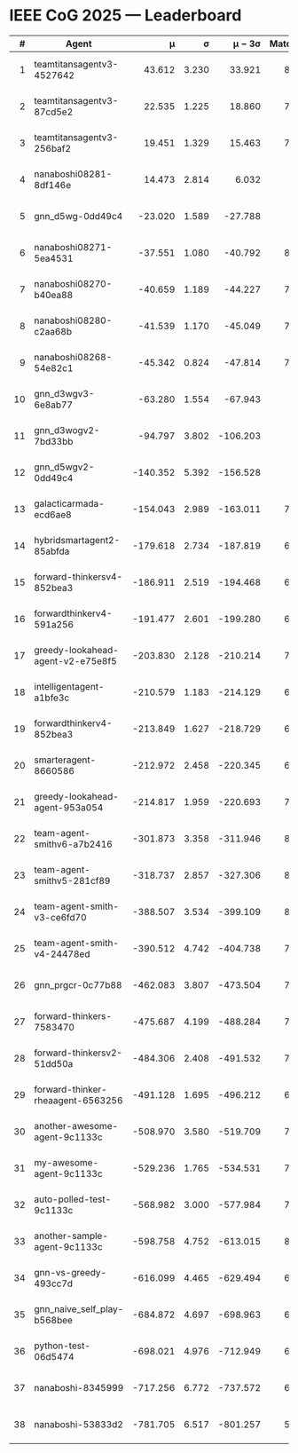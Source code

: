 # IEEE CoG 2025 — Leaderboard

| # | Agent | μ | σ | μ − 3σ | Matches | Updated |
|---:|---|---:|---:|---:|---:|---|
| 1 | teamtitansagentv3-4527642 | 43.612 | 3.230 | 33.921 | 8116 | 2025-08-30 17:45 |
| 2 | teamtitansagentv3-87cd5e2 | 22.535 | 1.225 | 18.860 | 7398 | 2025-08-30 17:45 |
| 3 | teamtitansagentv3-256baf2 | 19.451 | 1.329 | 15.463 | 7794 | 2025-08-30 17:45 |
| 4 | nanaboshi08281-8df146e | 14.473 | 2.814 | 6.032 | 336 | 2025-08-30 17:45 |
| 5 | gnn_d5wg-0dd49c4 | -23.020 | 1.589 | -27.788 | 160 | 2025-08-30 17:45 |
| 6 | nanaboshi08271-5ea4531 | -37.551 | 1.080 | -40.792 | 8078 | 2025-08-30 17:45 |
| 7 | nanaboshi08270-b40ea88 | -40.659 | 1.189 | -44.227 | 7900 | 2025-08-30 17:45 |
| 8 | nanaboshi08280-c2aa68b | -41.539 | 1.170 | -45.049 | 7478 | 2025-08-30 17:45 |
| 9 | nanaboshi08268-54e82c1 | -45.342 | 0.824 | -47.814 | 7640 | 2025-08-30 17:45 |
| 10 | gnn_d3wgv3-6e8ab77 | -63.280 | 1.554 | -67.943 | 198 | 2025-08-30 17:45 |
| 11 | gnn_d3wogv2-7bd33bb | -94.797 | 3.802 | -106.203 | 282 | 2025-08-30 17:45 |
| 12 | gnn_d5wgv2-0dd49c4 | -140.352 | 5.392 | -156.528 | 266 | 2025-08-30 17:45 |
| 13 | galacticarmada-ecd6ae8 | -154.043 | 2.989 | -163.011 | 7440 | 2025-08-30 17:45 |
| 14 | hybridsmartagent2-85abfda | -179.618 | 2.734 | -187.819 | 6741 | 2025-08-30 17:45 |
| 15 | forward-thinkersv4-852bea3 | -186.911 | 2.519 | -194.468 | 6298 | 2025-08-30 17:45 |
| 16 | forwardthinkerv4-591a256 | -191.477 | 2.601 | -199.280 | 6528 | 2025-08-30 17:45 |
| 17 | greedy-lookahead-agent-v2-e75e8f5 | -203.830 | 2.128 | -210.214 | 7896 | 2025-08-30 17:45 |
| 18 | intelligentagent-a1bfe3c | -210.579 | 1.183 | -214.129 | 6644 | 2025-08-30 17:45 |
| 19 | forwardthinkerv4-852bea3 | -213.849 | 1.627 | -218.729 | 6548 | 2025-08-30 17:45 |
| 20 | smarteragent-8660586 | -212.972 | 2.458 | -220.345 | 6307 | 2025-08-30 17:45 |
| 21 | greedy-lookahead-agent-953a054 | -214.817 | 1.959 | -220.693 | 7024 | 2025-08-30 17:45 |
| 22 | team-agent-smithv6-a7b2416 | -301.873 | 3.358 | -311.946 | 8040 | 2025-08-30 17:45 |
| 23 | team-agent-smithv5-281cf89 | -318.737 | 2.857 | -327.306 | 8100 | 2025-08-30 17:45 |
| 24 | team-agent-smith-v3-ce6fd70 | -388.507 | 3.534 | -399.109 | 8758 | 2025-08-30 17:45 |
| 25 | team-agent-smith-v4-24478ed | -390.512 | 4.742 | -404.738 | 7518 | 2025-08-30 17:45 |
| 26 | gnn_prgcr-0c77b88 | -462.083 | 3.807 | -473.504 | 7150 | 2025-08-30 17:45 |
| 27 | forward-thinkers-7583470 | -475.687 | 4.199 | -488.284 | 7760 | 2025-08-30 17:45 |
| 28 | forward-thinkersv2-51dd50a | -484.306 | 2.408 | -491.532 | 7142 | 2025-08-30 17:45 |
| 29 | forward-thinker-rheaagent-6563256 | -491.128 | 1.695 | -496.212 | 6842 | 2025-08-30 17:45 |
| 30 | another-awesome-agent-9c1133c | -508.970 | 3.580 | -519.709 | 7420 | 2025-08-30 17:45 |
| 31 | my-awesome-agent-9c1133c | -529.236 | 1.765 | -534.531 | 7620 | 2025-08-30 17:45 |
| 32 | auto-polled-test-9c1133c | -568.982 | 3.000 | -577.984 | 7900 | 2025-08-30 17:45 |
| 33 | another-sample-agent-9c1133c | -598.758 | 4.752 | -613.015 | 8040 | 2025-08-30 17:45 |
| 34 | gnn-vs-greedy-493cc7d | -616.099 | 4.465 | -629.494 | 6660 | 2025-08-30 17:45 |
| 35 | gnn_naive_self_play-b568bee | -684.872 | 4.697 | -698.963 | 6560 | 2025-08-30 17:45 |
| 36 | python-test-06d5474 | -698.021 | 4.976 | -712.949 | 6690 | 2025-08-30 17:45 |
| 37 | nanaboshi-8345999 | -717.256 | 6.772 | -737.572 | 6850 | 2025-08-30 17:45 |
| 38 | nanaboshi-53833d2 | -781.705 | 6.517 | -801.257 | 5950 | 2025-08-30 17:45 |
